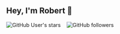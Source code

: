 ## Hey, I'm Robert 👋
![GitHub User's stars](https://img.shields.io/github/stars/rovo89)&nbsp;&nbsp;&nbsp;&nbsp;![GitHub followers](https://img.shields.io/github/followers/rovo89)

<!--
### Some examples of my work:
- Xposed Framework ![C++](https://img.shields.io/badge/C%2B%2B-blue) ![Java](https://img.shields.io/badge/Java-blue)


<!--
**rovo89/rovo89** is a ✨ _special_ ✨ repository because its `README.md` (this file) appears on your GitHub profile.

Here are some ideas to get you started:

- 🔭 I’m currently working on ...
- 🌱 I’m currently learning ...
- 👯 I’m looking to collaborate on ...
- 🤔 I’m looking for help with ...
- 💬 Ask me about ...
- 📫 How to reach me: ...
- 😄 Pronouns: ...
- ⚡ Fun fact: ...
-->

